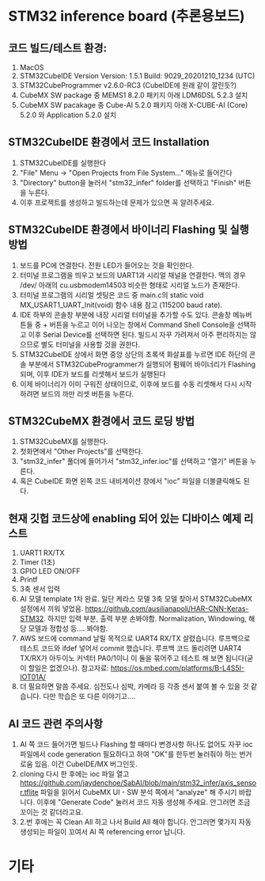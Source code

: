 # STM32 inference board (추론용보드)

## 코드 빌드/테스트 환경: 

1. MacOS
2. STM32CubeIDE Version Version: 1.5.1 Build: 9029_20201210_1234 (UTC)
3. STM32CubeProgrammer v2.6.0-RC3 (CubeIDE에 원래 같이 깔린듯?)
4. CubeMX SW package 중 MEMS1 8.2.0 패키지 아래 LDM6DSL 5.2.3 설치
5. CubeMX SW pacakage 중 Cube-AI 5.2.0 패키지 아래 X-CUBE-AI (Core) 5.2.0 와 Application 5.2.0 설치 

## STM32CubeIDE 환경에서 코드 Installation

1. STM32CubeIDE를 실행한다
2. "File" Menu -> "Open Projects from File System..." 메뉴로 들어간다
3. "Directory" button을 눌러서 "stm32_infer" folder를 선택하고 "Finish" 버튼을 누른다. 
4. 이후 프로젝트를 생성하고 빌드하는데 문제가 있으면 꼭 알려주세요.

## STM32CubeIDE 환경에서 바이너리 Flashing 및 실행 방법

1. 보드를 PC에 연결한다. 전원 LED가 들어오는 것을 확인한다.
2. 터미널 프로그램을 띄우고 보드의 UART1과 시리얼 채널을 연결한다. 맥의 경우 /dev/ 아래의 cu.usbmodem14503 비슷한 형태로 시리얼 노드가 존재한다.
3. 터미널 프로그램의 시리얼 셋팅은 코드 중 main.c의 static void MX_USART1_UART_Init(void) 함수 내용 참고 (115200 baud rate). 
4. IDE 하부의 콘솔창 부분에 내장 시리얼 터미널을 추가할 수도 있다. 콘솔창 메뉴버튼들 중 + 버튼을 누르고 이어 나오는 창에서 Command Shell Console을 선택하고 이후 Serial Device를 선택하면 된다. 빌드시 자꾸 가려져서 아주 편리하지는 않으므로 별도 터미널을 사용할 것을 권한다.
5. STM32CubeIDE 상에서 화면 중앙 상단의 초록색 화살표를 누르면 IDE 하단의 콘솔 부분에서 STM32CubeProgrammer가 실행되어 펌웨어 바이너리가 Flashing 되며, 이후 IDE가 보드를 리셋해서 보드가 실행된다
6. 이제 바이너리가 이미 구워진 상태이므로, 이후에 보드를 수동 리셋해서 다시 시작하려면 보드의 까만 리셋 버튼을 누른다.  

## STM32CubeMX 환경에서 코드 로딩 방법

1. STM32CubeMX를 실행한다.
2. 첫화면에서 "Other Projects"를 선택한다.
3. "stm32_infer" 풀더에 들어가서 "stm32_infer.ioc"를 선택하고 "열기" 버튼을 누른다.
4. 혹은 CubeIDE 화면 왼쪽 코드 내비게이션 창에서 "ioc" 파일을 더블클릭해도 된다.

## 현재 깃헙 코드상에 enabling 되어 있는 디바이스 예제 리스트
1. UART1 RX/TX 
2. Timer (1초)
3. GPIO LED ON/OFF
4. Printf
5. 3축 센서 입력
6. AI 모델 template 1차 완료. 일단 케라스 모델 3축 모델 찾아서 STM32CubeMX 설정에서 끼워 넣었음. https://github.com/ausilianapoli/HAR-CNN-Keras-STM32. 하지만 입력 부분, 출력 부분 손봐야함. Normalization, Windowing, 해당 모델과 정합성 등.... 봐야함.
7. AWS 보드에 command 날릴 목적으로 UART4 RX/TX 살렸습니다. 루프백으로 테스트 코드와 ifdef 넣어서 commit 했습니다. 루프백 코드 돌리려면 UART4 TX/RX가 아두이노 커넥터 PA0/1이니 이 둘을 묶어주고 테스트 해 보면 됩니다(굳이 할일은 없겠으나). 참고자료: https://os.mbed.com/platforms/B-L4S5I-IOT01A/
8. 더 필요하면 말씀 주세요. 심전도나 심박, 카메라 등 각종 센서 붙여 볼 수 있을 것 같습니다. 다만 학습은 또 다른 이야기고....

## AI 코드 관련 주의사항
1. AI 쪽 코드 들어가면 빌드나 Flashing 할 때마다 변경사항 하나도 없어도 자꾸 ioc 파일에서 code generation 필요하다고 하여 "OK"를 한두번 눌러줘야 하는 번거로움 있음. 이건 CubeIDE/MX 버그인듯.
2. cloning 다시 한 후에는 ioc 파일 열고 https://github.com/jaydenchoe/SabAI/blob/main/stm32_infer/axis_sensor.tflite 파일을 읽어서 CubeMX UI - SW 분석 쪽에서 "analyze" 해 주시기 바랍니다. 이후에 "Generate Code" 눌러서 코드 자동 생성해 주세요. 안그러면 조금 꼬이는 것 같더라고요. 
3. 2.번 후에는 꼭 Clean All 하고 나서 Build All 해야 합니다. 안그러면 몇가지 자동 생성되는 파일이 꼬여서 AI 쪽 referencing error 납니다.

# 기타
